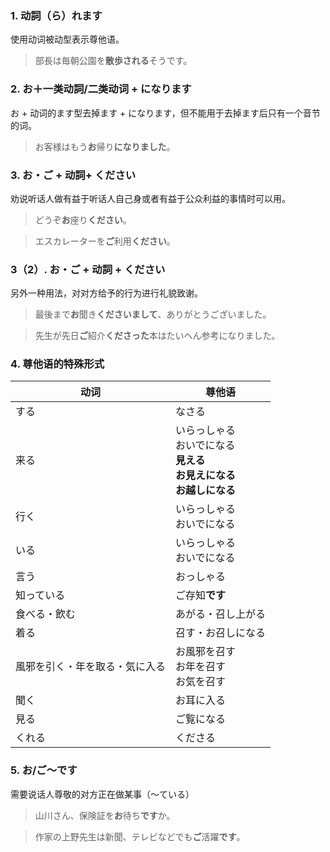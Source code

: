### 1. 动詞（ら）れます
使用动词被动型表示尊他语。
> 部長は毎朝公園を**散歩される**そうです。

### 2. お＋一类动詞/二类动词 + になります
お + 动词的ます型去掉ます + になります，但不能用于去掉ます后只有一个音节的词。
> お客様はもう**お**帰り**になりました**。

### 3. お・ご + 动詞+ ください
劝说听话人做有益于听话人自己身或者有益于公众利益的事情时可以用。
> どうぞ**お**座り**ください**。

> エスカレーターを**ご**利用**ください**。

### 3（2）. お・ご + 动詞 + ください
另外一种用法，对对方给予的行为进行礼貌致谢。
> 最後まで**お**聞き**くださいまして**、ありがとうございました。

> 先生が先日**ご**紹介**くださった**本はたいへん参考になりました。

### 4. 尊他语的特殊形式
| 动词              | 尊他语                                                     |
| --------------- | ------------------------------------------------------- |
| する              | なさる                                                     |
| 来る              | いらっしゃる<br>おいでになる<br>**見える**<br>**お見えになる**<br>**お越しになる** |
| 行く              | いらっしゃる<br>おいでになる                                        |
| いる              | いらっしゃる<br>おいでになる                                        |
| 言う              | おっしゃる                                                   |
| 知っている           | ご存知**です**                                               |
| 食べる・飲む          | あがる・召し上がる                                               |
| 着る              | 召す・お召しになる                                               |
| 風邪を引く・年を取る・気に入る | お風邪を召す<br>お年を召す<br>お気を召す                                |
| 聞く              | お耳に入る                                                   |
| 見る              | ご覧になる                                                   |
| くれる             | くださる                                                    |

### 5. お/ご〜です
需要说话人尊敬的对方正在做某事（〜ている）
> 山川さん、保険証を**お**待ち**です**か。

> 作家の上野先生は新聞、テレビなどでも**ご**活躍**です**。